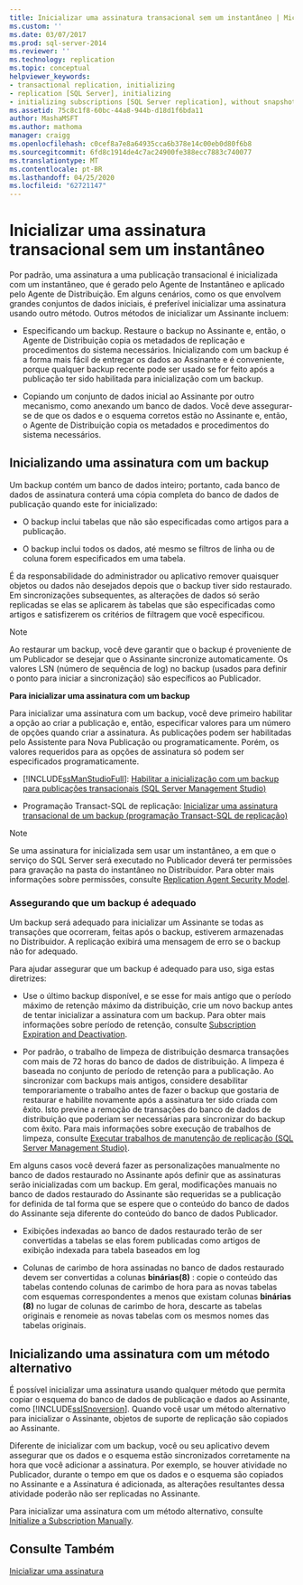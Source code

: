 ```yaml
---
title: Inicializar uma assinatura transacional sem um instantâneo | Microsoft Docs
ms.custom: ''
ms.date: 03/07/2017
ms.prod: sql-server-2014
ms.reviewer: ''
ms.technology: replication
ms.topic: conceptual
helpviewer_keywords:
- transactional replication, initializing
- replication [SQL Server], initializing
- initializing subscriptions [SQL Server replication], without snapshots
ms.assetid: 75c8c1f8-60bc-44a8-944b-d18d1f6bda11
author: MashaMSFT
ms.author: mathoma
manager: craigg
ms.openlocfilehash: c0cef8a7e8a64935cca6b378e14c00eb0d80f6b8
ms.sourcegitcommit: 6fd8c1914de4c7ac24900fe388ecc7883c740077
ms.translationtype: MT
ms.contentlocale: pt-BR
ms.lasthandoff: 04/25/2020
ms.locfileid: "62721147"
---
```

# <a name="initialize-a-transactional-subscription-without-a-snapshot"></a>Inicializar uma assinatura transacional sem um instantâneo
  Por padrão, uma assinatura a uma publicação transacional é inicializada com um instantâneo, que é gerado pelo Agente de Instantâneo e aplicado pelo Agente de Distribuição. Em alguns cenários, como os que envolvem grandes conjuntos de dados iniciais, é preferível inicializar uma assinatura usando outro método. Outros métodos de inicializar um Assinante incluem:  
  
-   Especificando um backup. Restaure o backup no Assinante e, então, o Agente de Distribuição copia os metadados de replicação e procedimentos do sistema necessários. Inicializando com um backup é a forma mais fácil de entregar os dados ao Assinante e é conveniente, porque qualquer backup recente pode ser usado se for feito após a publicação ter sido habilitada para inicialização com um backup.  
  
-   Copiando um conjunto de dados inicial ao Assinante por outro mecanismo, como anexando um banco de dados. Você deve assegurar-se de que os dados e o esquema corretos estão no Assinante e, então, o Agente de Distribuição copia os metadados e procedimentos do sistema necessários.  
  
## <a name="initializing-a-subscription-with-a-backup"></a>Inicializando uma assinatura com um backup  
 Um backup contém um banco de dados inteiro; portanto, cada banco de dados de assinatura conterá uma cópia completa do banco de dados de publicação quando este for inicializado:  
  
-   O backup inclui tabelas que não são especificadas como artigos para a publicação.  
  
-   O backup inclui todos os dados, até mesmo se filtros de linha ou de coluna forem especificados em uma tabela.  
  
 É da responsabilidade do administrador ou aplicativo remover quaisquer objetos ou dados não desejados depois que o backup tiver sido restaurado. Em sincronizações subsequentes, as alterações de dados só serão replicadas se elas se aplicarem às tabelas que são especificadas como artigos e satisfizerem os critérios de filtragem que você especificou.  
  
> [!NOTE]  
>  Ao restaurar um backup, você deve garantir que o backup é proveniente de um Publicador se desejar que o Assinante sincronize automaticamente. Os valores LSN (número de sequência de log) no backup (usados para definir o ponto para iniciar a sincronização) são específicos ao Publicador.  
  
 **Para inicializar uma assinatura com um backup**  
  
 Para inicializar uma assinatura com um backup, você deve primeiro habilitar a opção ao criar a publicação e, então, especificar valores para um número de opções quando criar a assinatura. As publicações podem ser habilitadas pelo Assistente para Nova Publicação ou programaticamente. Porém, os valores requeridos para as opções de assinatura só podem ser especificados programaticamente.  
  
-   [!INCLUDE[ssManStudioFull](../../includes/ssmanstudiofull-md.md)]: [Habilitar a inicialização com um backup para publicações transacionais &#40;SQL Server Management Studio&#41;](enable-initialization-with-backup-for-transactional-publications.md)  
  
-   Programação Transact-SQL de replicação: [Inicializar uma assinatura transacional de um backup &#40;programação Transact-SQL de replicação&#41;](initialize-a-transactional-subscription-from-a-backup.md)  
  
> [!NOTE]  
>  Se uma assinatura for inicializada sem usar um instantâneo, a em que o serviço do SQL Server será executado no Publicador deverá ter permissões para gravação na pasta do instantâneo no Distribuidor. Para obter mais informações sobre permissões, consulte [Replication Agent Security Model](security/replication-agent-security-model.md).  
  
### <a name="ensuring-the-suitability-of-a-backup"></a>Assegurando que um backup é adequado  
 Um backup será adequado para inicializar um Assinante se todas as transações que ocorreram, feitas após o backup, estiverem armazenadas no Distribuidor. A replicação exibirá uma mensagem de erro se o backup não for adequado.  
  
 Para ajudar assegurar que um backup é adequado para uso, siga estas diretrizes:  
  
-   Use o último backup disponível, e se esse for mais antigo que o período máximo de retenção máximo da distribuição, crie um novo backup antes de tentar inicializar a assinatura com um backup. Para obter mais informações sobre período de retenção, consulte [Subscription Expiration and Deactivation](subscription-expiration-and-deactivation.md).  
  
-   Por padrão, o trabalho de limpeza de distribuição desmarca transações com mais de 72 horas do banco de dados de distribuição. A limpeza é baseada no conjunto de período de retenção para a publicação. Ao sincronizar com backups mais antigos, considere desabilitar temporariamente o trabalho antes de fazer o backup que gostaria de restaurar e habilite novamente após a assinatura ter sido criada com êxito. Isto previne a remoção de transações do banco de dados de distribuição que poderiam ser necessárias para sincronizar do backup com êxito. Para mais informações sobre execução de trabalhos de limpeza, consulte [Executar trabalhos de manutenção de replicação &#40;SQL Server Management Studio&#41;](administration/run-replication-maintenance-jobs-sql-server-management-studio.md).  
  
 Em alguns casos você deverá fazer as personalizações manualmente no banco de dados restaurado no Assinante após definir que as assinaturas serão inicializadas com um backup. Em geral, modificações manuais no banco de dados restaurado do Assinante são requeridas se a publicação for definida de tal forma que se espere que o conteúdo do banco de dados do Assinante seja diferente do conteúdo do banco de dados Publicador.  
  
-   Exibições indexadas ao banco de dados restaurado terão de ser convertidas a tabelas se elas forem publicadas como artigos de exibição indexada para tabela baseados em log  
  
-   Colunas de carimbo de hora assinadas no banco de dados restaurado devem ser convertidas a colunas **binárias(8)** : copie o conteúdo das tabelas contendo colunas de carimbo de hora para as novas tabelas com esquemas correspondentes a menos que existam colunas **binárias (8)** no lugar de colunas de carimbo de hora, descarte as tabelas originais e renomeie as novas tabelas com os mesmos nomes das tabelas originais.  
  
## <a name="initializing-a-subscription-with-an-alternative-method"></a>Inicializando uma assinatura com um método alternativo  
 É possível inicializar uma assinatura usando qualquer método que permita copiar o esquema do banco de dados de publicação e dados ao Assinante, como [!INCLUDE[ssISnoversion](../../includes/ssisnoversion-md.md)]. Quando você usar um método alternativo para inicializar o Assinante, objetos de suporte de replicação são copiados ao Assinante.  
  
 Diferente de inicializar com um backup, você ou seu aplicativo devem assegurar que os dados e o esquema estão sincronizados corretamente na hora que você adicionar a assinatura. Por exemplo, se houver atividade no Publicador, durante o tempo em que os dados e o esquema são copiados no Assinante e a Assinatura é adicionada, as alterações resultantes dessa atividade poderão não ser replicadas no Assinante.  
  
 Para inicializar uma assinatura com um método alternativo, consulte [Initialize a Subscription Manually](initialize-a-subscription-manually.md).  
  
## <a name="see-also"></a>Consulte Também  
 [Inicializar uma assinatura](initialize-a-subscription.md)  
  
  
